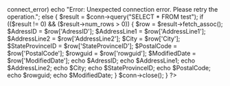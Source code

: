 <?php 
//Allow Headers 
header('Access-Control-Allow-Origin: *');
//$servername = "localhost:3306"; 
$servername = "jamsa02.centralus.cloudapp.azure.com:3306";
$username = "Learner"; 
$password = "Rasmussen"; 
$dbname = "demo";
// Create connection 
$conn = new mysqli($servername, $username, $password, $dbname);
// Check connection 
 if ($conn->connect_error) 
     echo "Error: Unexpected connection error. Please retry the operation."; 
 else 
  { 
     $result = $conn->query("SELECT * FROM test");
     if (($result != 0) && ($result->num_rows > 0)) 
       { 
          $row = $result->fetch_assoc();
          $AdressID = $row['AdressID']; 
          $AddressLine1 = $row['AddressLine1']; 
          $AddressLine2 = $row['AddressLine2']; 
          $City = $row['City'];
          
          $StateProvinceID = $row['StateProvinceID']; 
          $PostalCode = $row['PostalCode']; 
          $rowguid = $row['rowguid']; 
          $ModifiedDate = $row['ModifiedDate'];
          echo $AdressID; 
          echo $AddressLine1; 
          echo $AddressLine2; 
	echo $City; 
          echo $StateProvinceID; 
          echo $PostalCode; 
  echo $rowguid; 
          echo $ModifiedDate; 
       } 
     $conn->close(); 
} 
?>
